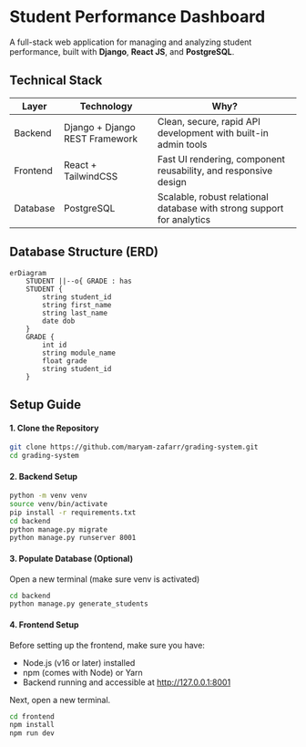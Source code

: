 # Student Performance Dashboard
A full-stack web application for managing and analyzing student performance, built with **Django**, **React JS**, and **PostgreSQL**.

## Technical Stack

| Layer        | Technology        | Why? |
|--------------|-------------------|------|
| Backend      | Django + Django REST Framework | Clean, secure, rapid API development with built-in admin tools |
| Frontend     | React + TailwindCSS | Fast UI rendering, component reusability, and responsive design |
| Database     | PostgreSQL         | Scalable, robust relational database with strong support for analytics |

## Database Structure (ERD)
```mermaid
erDiagram
    STUDENT ||--o{ GRADE : has
    STUDENT {
        string student_id
        string first_name
        string last_name
        date dob
    }
    GRADE {
        int id
        string module_name
        float grade
        string student_id
    }
```

## Setup Guide

#### 1. Clone the Repository
```bash
git clone https://github.com/maryam-zafarr/grading-system.git
cd grading-system
```

#### 2. Backend Setup
```bash
python -m venv venv
source venv/bin/activate
pip install -r requirements.txt
cd backend
python manage.py migrate
python manage.py runserver 8001
```

#### 3. Populate Database (Optional)
Open a new terminal (make sure venv is activated)
```bash
cd backend
python manage.py generate_students
```

#### 4. Frontend Setup
Before setting up the frontend, make sure you have:
- Node.js (v16 or later) installed
- npm (comes with Node) or Yarn
- Backend running and accessible at http://127.0.0.1:8001

Next, open a new terminal.
```bash
cd frontend
npm install
npm run dev
```


